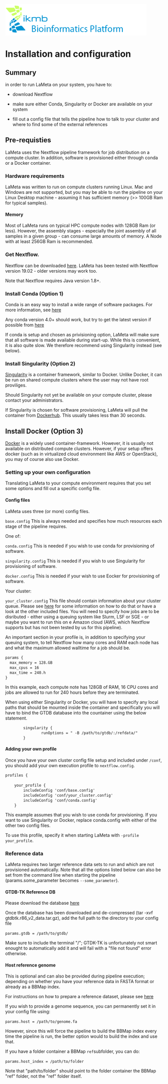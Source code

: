 ![](../images/ikmb_bfx_logo.png)

# Installation and configuration

## Summary

in order to run LaMeta on your system, you have to:

- download Nextflow

- make sure either Conda, Singularity or Docker are available on your system

- fill out a config file that tells the pipeline how to talk to your cluster and where to find some of the external references

## Pre-requisties

LaMeta uses the Nextflow pipeline framework for job distribution on a compute cluster. In addition, software is provisioned either through conda 
or a Docker container. 

### Hardware requirements

LaMeta was written to run on compute clusters running Linux. Mac and Windows are not supported, but you may be able to run the pipeline on your 
Linux Desktop machine - assuming it has sufficient memory (>> 100GB Ram for typical samples).

#### Memory

Most of LaMeta runs on typical HPC compute nodes with 128GB Ram (or less). 
However, the assembly stages - especially the joint assembly of all samples in a given group - can consume large amounts of memory. 
A Node with at least 256GB Ram is recommended. 

### Get Nextflow.

Nextflow can be downloaded [here](https://github.com/nextflow-io/nextflow/releases).
LaMeta has been tested with Nextflow version 19.02 - older versions may work too. 

Note that Nextflow requires Java version 1.8+.

### Install Conda (Option 1)

Conda is an easy way to install a wide range of software packages. For more information, see 
[here](https://conda.io/projects/conda/en/latest/user-guide/overview.html)

Any conda version 4.0+ should work, but try to get the latest version if possible from [here](https://www.anaconda.com/distribution/)

If conda is setup and chosen as privisioning option, LaMeta will make sure that all software is made available during start-up. While this is convenient, 
it is also quite slow. We therefore recommend using Singularity instead (see below).

### Install Singularity (Option 2)

[Singularity](https://www.sylabs.io/singularity/) is a container framework, similar to Docker. Unlike Docker, it can be run on shared compute clusters 
where the user may not have root proviliges. 

Should Singularity not yet be available on your compute cluster, please contact your administrators. 

If Singularity is chosen for software provisioning, LaMeta will pull the container from 
[Dockerhub](https://cloud.docker.com/repository/docker/mhoeppner/lameta). This usually takes less than 30 seconds. 

## Install Docker (Option 3)

[Docker](https://www.docker.com/) is a widely used container-framework. However, it is usually not available on distributed compute clusters.
However, if your setup offers docker (such as in virtualized cloud environment like AWS or OpenStack), you may of course also use Docker. 

### Setting up your own configuration

Translating LaMeta to your compute environment requires that you set some options and fill out a specific config file. 

#### Config files

LaMeta uses three (or more) config files.

`base.config` This is always needed and specifies how much resources each stage of the pipeline requires. 

One of:

`conda.config` This is needed if you wish to use conda for provisioning of software. 

`singularity.config` This is needed if you wish to use Singularity for provisioning of software.

`docker.config` This is needed if your wish to use Eocker for provisioning of software. 

Your cluster:

`your_cluster.config` This file should contain information about your cluster queue. Please see [here](https://www.nextflow.io/docs/latest/executor.html) 
for some information on how to do that or have a look at the other included files. You will need to specify how jobs are to be disributed - either using a
queuing system like Slurm, LSF or SGE - or maybe you want to run this on e Amazon cloud (AWS, which Nextflow supports but has not been tested by us for 
this pipeline). 

An important section in your profile is, in addition to specifying your queuing system, to tell Nextflow how many cores and RAM each node has and what 
the maximum allowed walltime for a job should be. 

```
params {
  max_memory = 128.GB
  max_cpus = 16
  max_time = 240.h
}
```
In this example, each compute note has 128GB of RAM, 16 CPU cores and jobs are allowed to run for 240 hours before they are terminated.

When using either Singularity or Docker, you will have to specify any local paths that should be mounted inside the container and specifically you will 
have to bind the GTDB database into the countainer using the below statement. 

```
        singularity {
                runOptions = " -B /path/to/gtdb/:/refdata/"
        }
```

#### Adding your own profile

Once you have your own cluster config file setup and included under `/conf`, you should add your own execution profile to `nextflow.config`.

```
profiles {

	your_profile {
		includeConfig 'conf/base.config'
		includeConfig 'conf/your_cluster.config'
		includeConfig 'conf/conda.config'
	}
```


This example assumes that you wish to use conda for provisioning. If you want to use Singularity or Docker, replace conda.config with either of the other 
two config files. 

To use this profile, specify it when starting LaMeta with `-profile your_profile`.

### Reference data

LaMeta requires two larger reference data sets to run and which are not provisioned automatically. Note that all the options listed below can also be set 
from the command line when starting the pipeline (params.some_parameter becomes `--some_parameter`). 

#### GTDB-TK Reference DB

Please download the database [here](https://data.ace.uq.edu.au/public/gtdbtk/release_86/gtdbtk.r86_v2_data.tar.gz)

Once the database has been downloaded and de-compressed (tar -xvf gtdbtk.r86_v2_data.tar.gz), add the full path to the directory to your config file 

`params.gtdb = /path/to/gtdb/`

Make sure to include the terminal "/"; GTDK-TK is unfortunately not smart enought to automatically add it and will fail with a "file not found" error 
otherwise. 

#### Host reference genome

This is optional and can also be provided during pipeline execution; depending on whether you have your reference data in FASTA format or already as a 
BBMap index. 

For instructions on how to prepare a reference dataset, please see [here](http://seqanswers.com/forums/showthread.php?t=42552)

If you wish to provide a genome sequence, you can permanently set it in your config file using:

`params.host = /path/to/genome.fa` 

However, since this will force the pipeline to build the BBMap index every time the pipeline is run, the better option would to build the index and use that. 

If you have a folder container a BBMap `ref`subfolder, you can do:

`params.host_index = /path/to/folder`

Note that "path/to/folder" should point to the folder container the BBMap "ref" folder, not the "ref" folder itself. 

